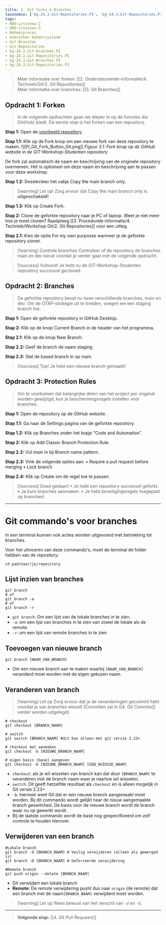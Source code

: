 ```yaml
---
title: 3. Git Forks & Branches
taxonomie: ['bg-24.2.Git-Repositories.PI', 'bg-24.3.Git-Repositories.PI', 'bg-24.2.Git-Branches.PI', 'bg-24.3.Git-Branches.PI']
tags:
- HBO-i/niveau-2
- HBO-i/niveau-3
- Beheerproces
- Gebruiken beheersysteem
- Git-Branches
- Git-Repositories
- bg-24.2.Git-Branches.PI
- bg-24.2.Git-Repositories.PI
- bg-24.3.Git-Branches.PI
- bg-24.3.Git-Repositories.PI
---
```


> Meer informatie over forken: [[2. Ondersteunende-informatie/4. Techniek/Git/2. Git Repositories]]\
> Meer informatie over branches: [[3. Git Branches]]

## Opdracht 1: Forken
>In de volgende opdrachten gaan we dieper in op de functies die Git(Hub) biedt. De eerste stap is het forken van een repository.

**Stap 1:** Open de [voorbeeld repository](https://github.com/Windesheim-HBO-ICT/GIT-Workshop-Studenten).

**Stap 1.1:** Klik op de Fork knop om een nieuwe fork van deze repository te maken.
![[PI_Git_Fork_Button_Git.png]]
*Figuur 3.1: Fork knop op de GitHub website in de GIT-Workshop-Studenten repository*

De fork zal automatisch de naam en beschrijving van de originele repository overnemen. Het is optioneel om deze naam en beschrijving aan te passen voor deze workshop.

**Stap 1.2:** Deselecteer het vakje Copy the main branch only.

> [!warning] Let op!
> Zorg ervoor dat Copy the main branch only is **uitgeschakeld!**

**Stap 1.3:** Klik op Create Fork.

**Stap 2:** Clone de geforkte repository naar je PC of laptop.
	Weet je niet meer hoe je moet clonen? Raadpleeg [[3. Procedurele informatie/4. Techniek/Workshop Git/2. Git Repositories]] voor een uitleg.

**Stap 2.1:** Kies de optie For my own purposes wanneer je de geforkte repository clonet.

> [!warning] Controle branches
> Controleer of de repository de branches main en dev bevat voordat je verder gaat met de volgende opdracht.

> [!success] Voltooid!
> Je hebt nu de GIT-Workshop-Studenten repository succesvol gecloned. 

## Opdracht 2: Branches
>De geforkte repository bevat nu twee verschillende branches, main en dev. Om de OTAP-strategie uit te breiden, voegen we een staging branch toe.

**Stap 1:** Open de geforkte repository in GitHub Desktop.

**Stap 2:** Klik op de knop Current Branch in de header van het programma.

**Stap 2.1**: Klik op de knop New Branch.

**Stap 2.2:** Geef de branch de naam staging.

**Stap 2.3:** Stel de based branch in op main.

> [!success] Top!
> Je hebt een nieuwe branch gemaakt!

## Opdracht 3: Protection Rules
>Om te voorkomen dat belangrijke delen van het project per ongeluk worden gewijzigd, kun je beschermingsregels instellen voor branches.

**Stap 1:** Open de repository op de GitHub website.

**Stap 1.1:** Ga naar de Settings pagina van de geforkte repository.

**Stap 1.2:** Klik op Branches onder het kopje “Code and Automation”.

**Stap 2:** Klik op Add Classic Branch Protection Rule.

**Stap 2.2:** Vul main in bij Branch name pattern.

**Stap 2.3:** Vink de volgende opties aan:
	• Require a pull request before merging
	• Lock branch

**Stap 2.4:** Klik op Create om de regel toe te passen.

> [!success] Goed gedaan!
• Je hebt een repository succesvol geforkt.
• Je kunt branches aanmaken.
• Je hebt beveiligingsregels toegepast op branches!

---
# Git commando's voor branches

In een terminal kunnen ook acties worden uitgevoerd met betrekking tot branches.

Voor het uitvoeren van deze commando's, moet de terminal de folder hebben van de repository:
```
cd pad/naar/je/repository
```

## Lijst inzien van branches
```
git branch
# of
git branch -a
# of
git branch -r 
```
- `git branch`: Om een lijst van de lokale branches in te zien.
- `-a`: om een lijst van branches in te zien van zowel de lokale als de remote.
- `-r`: om een lijst van remote branches in te zien

## Toevoegen van nieuwe branch
```
git branch [NAAM_VAN_BRANCH]
```
- Om een nieuwe branch aan te maken waarbij `[NAAM_VAN_BRANCH]` veranderd moet worden met de eigen gekozen naam.
## Veranderen van branch
> [!warning] Let op
> Zorg ervoor dat je de veranderingen gecommit hebt voordat je van branches wisselt (Commiten zal in [[4. Git Commits]] verder worden uitgelegd).

```
# checkout
git checkout [BRANCH_NAAM]

# switch
git switch [BRANCH_NAAM] #dit kan alleen met git versie 2.23+

# checkout met aanmaken
git checkout -b [NIEUWE_BRANCH_NAAM] 

# eigen basis (base) aangeven
git checkout -b [NIEUWE_BRANCH_NAAM] [EEN_HUIDIGE_NAAM]
```
- `checkout`: als je wil wisselen van branch kan dat door `[BRANCH_NAAM]` te veranderen met de branch naam waar je naartoe wil wisselen. 
- `switch`: Dit geeft hetzelfde resultaat als `checkout` en is alleen mogelijk in Git versie 2.23+
-  `-b`: hiermee weet Git dat er een nieuwe branch aangemaakt moet worden. Bij dit commando wordt gelijkt naar de nieuw aangemaakte branch geswitched. De basis voor de nieuwe branch wordt de branch waar nu op gewerkt wordt.
- Bij de laatste commando wordt de base nog gespecificeerd om zelf controle te houden hierover.

## Verwijderen van een branch
```
#Lokale branch
git branch -d [BRANCH_NAAM] # Veilig verwijderen (alleen als gemerged is)
git branch -D [BRANCH_NAAM] # Geforceerde verwijdering

#Remote branch
git push origin --delete [BRANCH_NAAM]
```
- Dit verwijdert een lokale branch
- **Remote**: De remote verwijdering pusht dus naar `origin` (de remote) dat een branch met de naam`[BRANCH_NAAM]` verwijderd moet worden.

> [!warning] Let op
> Wees bewust van het verschil van `-d` en `-D`.

---

> **Volgende stap:** [[4. Git Pull Requests]]
